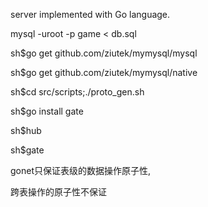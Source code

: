 server implemented with Go language.

mysql -uroot -p game < db.sql

sh$go get github.com/ziutek/mymysql/mysql

sh$go get github.com/ziutek/mymysql/native

sh$cd src/scripts;./proto_gen.sh

sh$go install gate

sh$hub

sh$gate


gonet只保证表级的数据操作原子性,

跨表操作的原子性不保证
